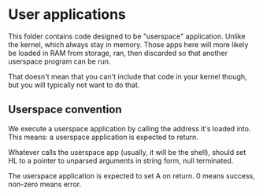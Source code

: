 # User applications

This folder contains code designed to be "userspace" application. Unlike the
kernel, which always stay in memory. Those apps here will more likely be loaded
in RAM from storage, ran, then discarded so that another userspace program can
be run.

That doesn't mean that you can't include that code in your kernel though, but
you will typically not want to do that.

## Userspace convention

We execute a userspace application by calling the address it's loaded into. This
means: a userspace application is expected to return.

Whatever calls the userspace app (usually, it will be the shell), should set
HL to a pointer to unparsed arguments in string form, null terminated.

The userspace application is expected to set A on return. 0 means success,
non-zero means error.
